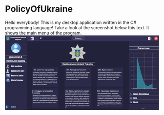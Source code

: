 # PolicyOfUkraine

Hello everybody! This is my desktop application written in the C# programming language! Take a look at the screenshot below this text. It shows the main menu of the program.
![DBschema](/screenshots/mainMenu.png)

